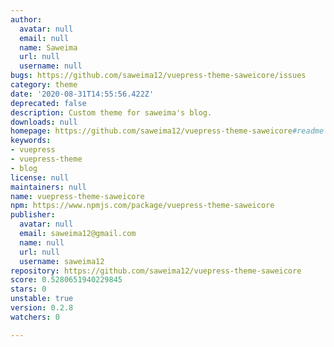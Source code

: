 ```yaml
---
author:
  avatar: null
  email: null
  name: Saweima
  url: null
  username: null
bugs: https://github.com/saweima12/vuepress-theme-saweicore/issues
category: theme
date: '2020-08-31T14:55:56.422Z'
deprecated: false
description: Custom theme for saweima's blog.
downloads: null
homepage: https://github.com/saweima12/vuepress-theme-saweicore#readme
keywords:
- vuepress
- vuepress-theme
- blog
license: null
maintainers: null
name: vuepress-theme-saweicore
npm: https://www.npmjs.com/package/vuepress-theme-saweicore
publisher:
  avatar: null
  email: saweima12@gmail.com
  name: null
  url: null
  username: saweima12
repository: https://github.com/saweima12/vuepress-theme-saweicore
score: 0.5280651940229845
stars: 0
unstable: true
version: 0.2.8
watchers: 0

---
```


